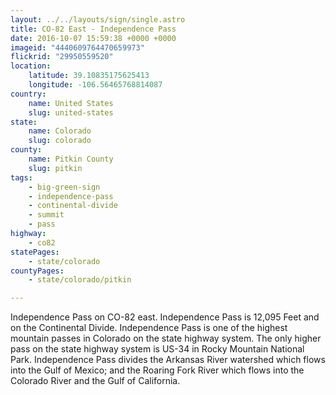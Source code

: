 ```yaml
---
layout: ../../layouts/sign/single.astro
title: CO-82 East - Independence Pass
date: 2016-10-07 15:59:38 +0000 +0000
imageid: "4440609764470659973"
flickrid: "29950559520"
location:
    latitude: 39.10835175625413
    longitude: -106.56465768814087
country:
    name: United States
    slug: united-states
state:
    name: Colorado
    slug: colorado
county:
    name: Pitkin County
    slug: pitkin
tags:
    - big-green-sign
    - independence-pass
    - continental-divide
    - summit
    - pass
highway:
    - co82
statePages:
    - state/colorado
countyPages:
    - state/colorado/pitkin

---
```

Independence Pass on CO-82 east.  Independence Pass is 12,095 Feet and on the Continental Divide.  Independence Pass is one of the highest mountain passes in Colorado on the state highway system.  The only higher pass on the state highway system is US-34 in Rocky Mountain National Park.  Independence Pass divides the Arkansas River watershed which flows into the Gulf of Mexico; and the Roaring Fork River which flows into the Colorado River and the Gulf of California.